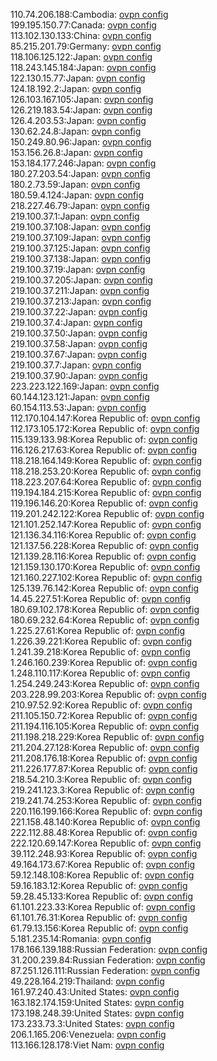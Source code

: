 110.74.206.188:Cambodia: [ovpn config](vpn/110_74_206_188.ovpn)  
199.195.150.77:Canada: [ovpn config](vpn/199_195_150_77.ovpn)  
113.102.130.133:China: [ovpn config](vpn/113_102_130_133.ovpn)  
85.215.201.79:Germany: [ovpn config](vpn/85_215_201_79.ovpn)  
118.106.125.122:Japan: [ovpn config](vpn/118_106_125_122.ovpn)  
118.243.145.184:Japan: [ovpn config](vpn/118_243_145_184.ovpn)  
122.130.15.77:Japan: [ovpn config](vpn/122_130_15_77.ovpn)  
124.18.192.2:Japan: [ovpn config](vpn/124_18_192_2.ovpn)  
126.103.167.105:Japan: [ovpn config](vpn/126_103_167_105.ovpn)  
126.219.183.54:Japan: [ovpn config](vpn/126_219_183_54.ovpn)  
126.4.203.53:Japan: [ovpn config](vpn/126_4_203_53.ovpn)  
130.62.24.8:Japan: [ovpn config](vpn/130_62_24_8.ovpn)  
150.249.80.96:Japan: [ovpn config](vpn/150_249_80_96.ovpn)  
153.156.26.8:Japan: [ovpn config](vpn/153_156_26_8.ovpn)  
153.184.177.246:Japan: [ovpn config](vpn/153_184_177_246.ovpn)  
180.27.203.54:Japan: [ovpn config](vpn/180_27_203_54.ovpn)  
180.2.73.59:Japan: [ovpn config](vpn/180_2_73_59.ovpn)  
180.59.4.124:Japan: [ovpn config](vpn/180_59_4_124.ovpn)  
218.227.46.79:Japan: [ovpn config](vpn/218_227_46_79.ovpn)  
219.100.37.1:Japan: [ovpn config](vpn/219_100_37_1.ovpn)  
219.100.37.108:Japan: [ovpn config](vpn/219_100_37_108.ovpn)  
219.100.37.109:Japan: [ovpn config](vpn/219_100_37_109.ovpn)  
219.100.37.125:Japan: [ovpn config](vpn/219_100_37_125.ovpn)  
219.100.37.138:Japan: [ovpn config](vpn/219_100_37_138.ovpn)  
219.100.37.19:Japan: [ovpn config](vpn/219_100_37_19.ovpn)  
219.100.37.205:Japan: [ovpn config](vpn/219_100_37_205.ovpn)  
219.100.37.211:Japan: [ovpn config](vpn/219_100_37_211.ovpn)  
219.100.37.213:Japan: [ovpn config](vpn/219_100_37_213.ovpn)  
219.100.37.22:Japan: [ovpn config](vpn/219_100_37_22.ovpn)  
219.100.37.4:Japan: [ovpn config](vpn/219_100_37_4.ovpn)  
219.100.37.50:Japan: [ovpn config](vpn/219_100_37_50.ovpn)  
219.100.37.58:Japan: [ovpn config](vpn/219_100_37_58.ovpn)  
219.100.37.67:Japan: [ovpn config](vpn/219_100_37_67.ovpn)  
219.100.37.7:Japan: [ovpn config](vpn/219_100_37_7.ovpn)  
219.100.37.90:Japan: [ovpn config](vpn/219_100_37_90.ovpn)  
223.223.122.169:Japan: [ovpn config](vpn/223_223_122_169.ovpn)  
60.144.123.121:Japan: [ovpn config](vpn/60_144_123_121.ovpn)  
60.154.113.53:Japan: [ovpn config](vpn/60_154_113_53.ovpn)  
112.170.104.147:Korea Republic of: [ovpn config](vpn/112_170_104_147.ovpn)  
112.173.105.172:Korea Republic of: [ovpn config](vpn/112_173_105_172.ovpn)  
115.139.133.98:Korea Republic of: [ovpn config](vpn/115_139_133_98.ovpn)  
116.126.217.63:Korea Republic of: [ovpn config](vpn/116_126_217_63.ovpn)  
118.218.164.149:Korea Republic of: [ovpn config](vpn/118_218_164_149.ovpn)  
118.218.253.20:Korea Republic of: [ovpn config](vpn/118_218_253_20.ovpn)  
118.223.207.64:Korea Republic of: [ovpn config](vpn/118_223_207_64.ovpn)  
119.194.184.215:Korea Republic of: [ovpn config](vpn/119_194_184_215.ovpn)  
119.196.146.20:Korea Republic of: [ovpn config](vpn/119_196_146_20.ovpn)  
119.201.242.122:Korea Republic of: [ovpn config](vpn/119_201_242_122.ovpn)  
121.101.252.147:Korea Republic of: [ovpn config](vpn/121_101_252_147.ovpn)  
121.136.34.116:Korea Republic of: [ovpn config](vpn/121_136_34_116.ovpn)  
121.137.56.228:Korea Republic of: [ovpn config](vpn/121_137_56_228.ovpn)  
121.139.28.116:Korea Republic of: [ovpn config](vpn/121_139_28_116.ovpn)  
121.159.130.170:Korea Republic of: [ovpn config](vpn/121_159_130_170.ovpn)  
121.160.227.102:Korea Republic of: [ovpn config](vpn/121_160_227_102.ovpn)  
125.139.76.142:Korea Republic of: [ovpn config](vpn/125_139_76_142.ovpn)  
14.45.227.51:Korea Republic of: [ovpn config](vpn/14_45_227_51.ovpn)  
180.69.102.178:Korea Republic of: [ovpn config](vpn/180_69_102_178.ovpn)  
180.69.232.64:Korea Republic of: [ovpn config](vpn/180_69_232_64.ovpn)  
1.225.27.61:Korea Republic of: [ovpn config](vpn/1_225_27_61.ovpn)  
1.226.39.221:Korea Republic of: [ovpn config](vpn/1_226_39_221.ovpn)  
1.241.39.218:Korea Republic of: [ovpn config](vpn/1_241_39_218.ovpn)  
1.246.160.239:Korea Republic of: [ovpn config](vpn/1_246_160_239.ovpn)  
1.248.110.117:Korea Republic of: [ovpn config](vpn/1_248_110_117.ovpn)  
1.254.249.243:Korea Republic of: [ovpn config](vpn/1_254_249_243.ovpn)  
203.228.99.203:Korea Republic of: [ovpn config](vpn/203_228_99_203.ovpn)  
210.97.52.92:Korea Republic of: [ovpn config](vpn/210_97_52_92.ovpn)  
211.105.150.72:Korea Republic of: [ovpn config](vpn/211_105_150_72.ovpn)  
211.194.116.105:Korea Republic of: [ovpn config](vpn/211_194_116_105.ovpn)  
211.198.218.229:Korea Republic of: [ovpn config](vpn/211_198_218_229.ovpn)  
211.204.27.128:Korea Republic of: [ovpn config](vpn/211_204_27_128.ovpn)  
211.208.176.18:Korea Republic of: [ovpn config](vpn/211_208_176_18.ovpn)  
211.226.177.87:Korea Republic of: [ovpn config](vpn/211_226_177_87.ovpn)  
218.54.210.3:Korea Republic of: [ovpn config](vpn/218_54_210_3.ovpn)  
219.241.123.3:Korea Republic of: [ovpn config](vpn/219_241_123_3.ovpn)  
219.241.74.253:Korea Republic of: [ovpn config](vpn/219_241_74_253.ovpn)  
220.116.199.166:Korea Republic of: [ovpn config](vpn/220_116_199_166.ovpn)  
221.158.48.140:Korea Republic of: [ovpn config](vpn/221_158_48_140.ovpn)  
222.112.88.48:Korea Republic of: [ovpn config](vpn/222_112_88_48.ovpn)  
222.120.69.147:Korea Republic of: [ovpn config](vpn/222_120_69_147.ovpn)  
39.112.248.93:Korea Republic of: [ovpn config](vpn/39_112_248_93.ovpn)  
49.164.173.67:Korea Republic of: [ovpn config](vpn/49_164_173_67.ovpn)  
59.12.148.108:Korea Republic of: [ovpn config](vpn/59_12_148_108.ovpn)  
59.16.183.12:Korea Republic of: [ovpn config](vpn/59_16_183_12.ovpn)  
59.28.45.133:Korea Republic of: [ovpn config](vpn/59_28_45_133.ovpn)  
61.101.223.33:Korea Republic of: [ovpn config](vpn/61_101_223_33.ovpn)  
61.101.76.31:Korea Republic of: [ovpn config](vpn/61_101_76_31.ovpn)  
61.79.13.156:Korea Republic of: [ovpn config](vpn/61_79_13_156.ovpn)  
5.181.235.14:Romania: [ovpn config](vpn/5_181_235_14.ovpn)  
178.166.139.188:Russian Federation: [ovpn config](vpn/178_166_139_188.ovpn)  
31.200.239.84:Russian Federation: [ovpn config](vpn/31_200_239_84.ovpn)  
87.251.126.111:Russian Federation: [ovpn config](vpn/87_251_126_111.ovpn)  
49.228.164.219:Thailand: [ovpn config](vpn/49_228_164_219.ovpn)  
161.97.240.43:United States: [ovpn config](vpn/161_97_240_43.ovpn)  
163.182.174.159:United States: [ovpn config](vpn/163_182_174_159.ovpn)  
173.198.248.39:United States: [ovpn config](vpn/173_198_248_39.ovpn)  
173.233.73.3:United States: [ovpn config](vpn/173_233_73_3.ovpn)  
206.1.165.206:Venezuela: [ovpn config](vpn/206_1_165_206.ovpn)  
113.166.128.178:Viet Nam: [ovpn config](vpn/113_166_128_178.ovpn)  
